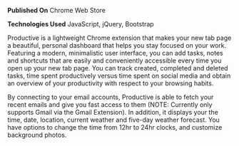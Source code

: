 **Published On** Chrome Web Store

**Technologies Used** JavaScript, jQuery, Bootstrap

Productive is a lightweight Chrome extension that makes your new tab page a beautiful, personal dashboard that helps you stay focused on your work. Featuring a modern, minimalistic user interface, you can add tasks, notes and shortcuts that are easily and conveniently accessible every time you open up your new tab page. You can track created, completed and deleted tasks, time spent productively versus time spent on social media and obtain an overview of your productivity with respect to your browsing habits.

By connecting to your email accounts, Productive is able to fetch your recent emails and give you fast access to them (NOTE: Currently only supports Gmail via the Gmail Extension). In addition, it displays your the time, date, location, current weather and five-day weather forecast. You have options to change the time from 12hr to 24hr clocks, and customize background photos.
